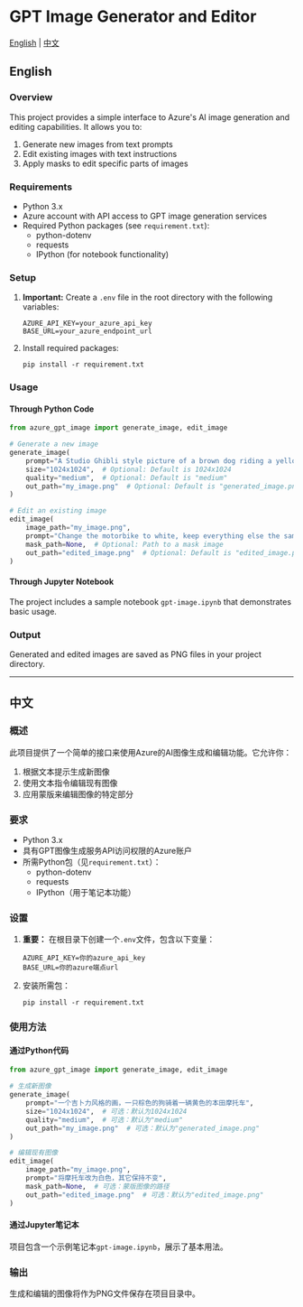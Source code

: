 # GPT Image Generator and Editor

[English](#english) | [中文](#chinese)

<a name="english"></a>
## English

### Overview

This project provides a simple interface to Azure's AI image generation and editing capabilities. It allows you to:

1. Generate new images from text prompts
2. Edit existing images with text instructions
3. Apply masks to edit specific parts of images

### Requirements

- Python 3.x
- Azure account with API access to GPT image generation services
- Required Python packages (see `requirement.txt`):
  - python-dotenv
  - requests
  - IPython (for notebook functionality)

### Setup

1. **Important:** Create a `.env` file in the root directory with the following variables:
   ```
   AZURE_API_KEY=your_azure_api_key
   BASE_URL=your_azure_endpoint_url
   ```

2. Install required packages:
   ```
   pip install -r requirement.txt
   ```

### Usage

#### Through Python Code

```python
from azure_gpt_image import generate_image, edit_image

# Generate a new image
generate_image(
    prompt="A Studio Ghibli style picture of a brown dog riding a yellow Honda motorbike",
    size="1024x1024",  # Optional: Default is 1024x1024
    quality="medium",  # Optional: Default is "medium"
    out_path="my_image.png"  # Optional: Default is "generated_image.png"
)

# Edit an existing image
edit_image(
    image_path="my_image.png",
    prompt="Change the motorbike to white, keep everything else the same",
    mask_path=None,  # Optional: Path to a mask image
    out_path="edited_image.png"  # Optional: Default is "edited_image.png"
)
```

#### Through Jupyter Notebook

The project includes a sample notebook `gpt-image.ipynb` that demonstrates basic usage.

### Output

Generated and edited images are saved as PNG files in your project directory.

---

<a name="chinese"></a>
## 中文

### 概述

此项目提供了一个简单的接口来使用Azure的AI图像生成和编辑功能。它允许你：

1. 根据文本提示生成新图像
2. 使用文本指令编辑现有图像
3. 应用蒙版来编辑图像的特定部分

### 要求

- Python 3.x
- 具有GPT图像生成服务API访问权限的Azure账户
- 所需Python包（见`requirement.txt`）：
  - python-dotenv
  - requests
  - IPython（用于笔记本功能）

### 设置

1. **重要：** 在根目录下创建一个`.env`文件，包含以下变量：
   ```
   AZURE_API_KEY=你的azure_api_key
   BASE_URL=你的azure端点url
   ```

2. 安装所需包：
   ```
   pip install -r requirement.txt
   ```

### 使用方法

#### 通过Python代码

```python
from azure_gpt_image import generate_image, edit_image

# 生成新图像
generate_image(
    prompt="一个吉卜力风格的画，一只棕色的狗骑着一辆黄色的本田摩托车",
    size="1024x1024",  # 可选：默认为1024x1024
    quality="medium",  # 可选：默认为"medium"
    out_path="my_image.png"  # 可选：默认为"generated_image.png"
)

# 编辑现有图像
edit_image(
    image_path="my_image.png",
    prompt="将摩托车改为白色，其它保持不变",
    mask_path=None,  # 可选：蒙版图像的路径
    out_path="edited_image.png"  # 可选：默认为"edited_image.png"
)
```

#### 通过Jupyter笔记本

项目包含一个示例笔记本`gpt-image.ipynb`，展示了基本用法。

### 输出

生成和编辑的图像将作为PNG文件保存在项目目录中。
